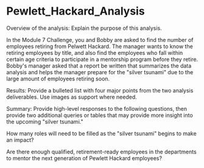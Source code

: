 #                                                             Pewlett_Hackard_Analysis
Overview of the analysis: Explain the purpose of this analysis.

In the Module 7 Challenge, you and Bobby are asked to find the number of employees retiring from Pelwett Hackard. The manager wants to know the retiring employees by title, and also find the employees who fall within certain age criteria to participate in a mentorship program before they retire. Bobby's manager asked that a report be written that summarizes the data analysis and helps the manager prepare for the "silver tsunami" due to the large amount of employees retiring soon.

Results: Provide a bulleted list with four major points from the two analysis deliverables. Use images as support where needed.


Summary: Provide high-level responses to the following questions, then provide two additional queries or tables that may provide more insight into the upcoming "silver tsunami."

How many roles will need to be filled as the "silver tsunami" begins to make an impact?

Are there enough qualified, retirement-ready employees in the departments to mentor the next generation of Pewlett Hackard employees?

